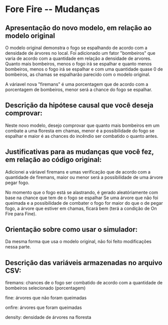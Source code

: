 # Fore Fire -- Mudanças

## Apresentação do novo modelo, em relação ao modelo original

O modelo original demonstra o fogo se espalhando de acordo com a densidade de árvores no local.
Foi adicionado um fator "bombeiros" que varia de acordo com a quantidade em relação a densidade de arvores.
Quanto mais bombeiros, menos o fogo irá se espalhar e quanto menos bombeiros, menos o fogo irá se espalhar e com uma quantidade quase 0 de bombeiros, as chamas se espalharão parecido com o modelo original.

A váriavel nova "firemans" é uma porcentagem que de acordo com a porcentagem de bombeiros, menor será a chance do fogo se espalhar. 

## Descrição da hipótese causal que você deseja comprovar:

Neste novo modelo, desejo comprovar que quanto mais bombeiros em um 
combate a uma floresta em chamas, menor é a possibilidade do fogo se espalhar
e maior é as chances do incêndio ser combatido o quanto antes.

## Justificativas para as mudanças que você fez, em relação ao código original:

Adicionei a váriavel firemans e umas verificação que de acordo com a quantidade de firemans, 
maior ou  menor será a possibilidade de uma árvore pegar fogo.

No momento que o fogo está se alastrando, é gerado aleatóriamente com base na chance que tem de o fogo se espalhar
Se uma árvore que não foi queimada e a possibilidade de combater o fogo for maior do que o de pegar fogo, a árvore que estiver em chamas, ficará bem (terá a condição de On Fire para Fine).

## Orientação sobre como usar o simulador:

Da mesma forma que usa o modelo original, não foi feito modificações nessa parte.

## Descrição das variáveis armazenadas no arquivo CSV:

firemans: chances de o fogo ser combatido de acordo com a quantidade de bombeiros selecionado (porcentagem)

fine: árvores que não foram queimadas

onfire: árvores que foram queimadas

density: densidade de árvores na floresta
